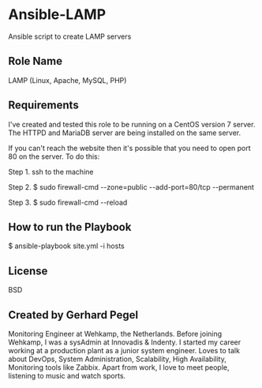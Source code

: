 # Ansible-LAMP
Ansible script to create LAMP servers

Role Name
------------

LAMP (Linux, Apache, MySQL, PHP)

Requirements
------------

I've created and tested this role to be running on a CentOS version 7 server.
The HTTPD and MariaDB server are being installed on the same server.

If you can't reach the website then it's possible that you need to open port 80 on the server. To do this:

Step 1. ssh to the machine

Step 2. $ sudo firewall-cmd --zone=public --add-port=80/tcp --permanent

Step 3. $ sudo firewall-cmd --reload


How to run the Playbook
----------------

$ ansible-playbook site.yml -i hosts

License
-------

BSD

Created by Gerhard Pegel
-------

Monitoring Engineer at Wehkamp, the Netherlands. Before joining Wehkamp, I was a sysAdmin at Innovadis & Indenty. I started my career working at a production plant as a junior system engineer. Loves to talk about DevOps, System Administration, Scalability, High Availability, Monitoring tools like Zabbix. Apart from work, I love to meet people, listening to music and watch sports.
